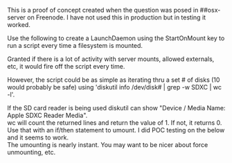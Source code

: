 This is a proof of concept created when the question was posed in ##osx-server on Freenode.  I have not used this in production but in testing it worked.

Use the following to create a LaunchDaemon using the StartOnMount key to run a script every time a filesystem is mounted. 

Granted if there is a lot of activity with server mounts, allowed externals, etc, it would fire off the script every time.  

However, the script could be as simple as iterating thru a set # of disks (10 would probably be safe) using 'diskutil info /dev/disk# | grep -w SDXC | wc -l'.  

If the SD card reader is being used diskutil can show "Device / Media Name:      Apple SDXC Reader Media".  
wc will count the returned lines and return the value of 1.  If not, it returns 0. 
Use that with an if/then statement to umount.  I did POC testing on the below and it seems to work.  
The umounting is nearly instant.  You may want to be nicer about force unmounting, etc.



